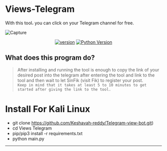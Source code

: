 # Views-Telegram
With this tool، you can click on your Telegram channel for free.

![Capture](https://github.com/ERO-HACK/Views-Telegram/assets/72475141/0c7563c6-5620-4082-b56d-8e77710cf595)
<br>
<p align='center'>
<a href="https://github.com/Tuhinshubhra/CMSeeK/releases/tag/v.1.1.3"><img src="https://img.shields.io/badge/Version-1.0.0-brightgreen.svg?style=style=flat-square" alt="version"></a>
<a href="https://github.com/ERO-HACK/WP-Ateck"><img src="https://img.shields.io/badge/python-3-orange.svg?style=style=flat-square" alt="Python Version"></a> 
</p>

## What does this program do?
> After installing and running the tool is enough to copy the link of your desired post into the telegram after entering the tool and link to the tool and then wait to let SinFik (visit Fik) to register your post. <br>
> `Keep in mind that it takes at least 5 to 10 minutes to get started after giving the link to the tool.`

# Install For Kali Linux
- git clone https://github.com/Keshavah-reddy/Telegram-view-bot.git)
- cd Views Telegram
- pip/pip3 install -r requirements.txt
- python main.py
-----------------------------------------------------------

